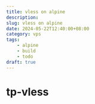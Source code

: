 ```yaml
---
title: vless on alpine
description: 
slug: vless on alpine
date: 2024-05-22T12:40:00+08:00
category: vps
tags:
    - alpine
    - build
    - todo
draft: true
---
```


# tp-vless